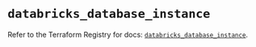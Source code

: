 # `databricks_database_instance`

Refer to the Terraform Registry for docs: [`databricks_database_instance`](https://registry.terraform.io/providers/databricks/databricks/1.80.0/docs/resources/database_instance).
